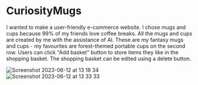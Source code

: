 # CuriosityMugs

I wanted to make a user-friendly e-commerce website. I chose mugs and cups because 99% of my friends love coffee breaks. All the mugs and cups are created by me with the assistance of AI. These are my fantasy mugs and cups - my favourites are forest-themed portable cups on the second row. 
Users can click "Add basket" button to store items they like in the shopping basket. The shopping basket can be edited using a delete button.

![Screenshot 2023-06-12 at 13 18 34](https://github.com/taksgarby/curiositymugs/assets/91882718/8cc4e5b5-8797-4a64-bbe6-eb3e6f66ce34)
![Screenshot 2023-06-12 at 13 33 33](https://github.com/taksgarby/curiositymugs/assets/91882718/21c68fb1-c33e-42a8-8e9a-73618c64809d)
